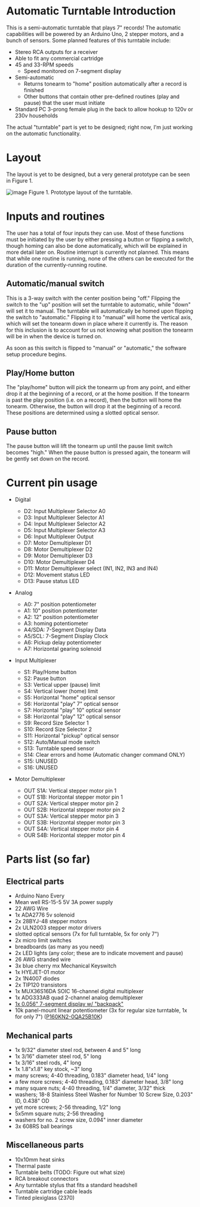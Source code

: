 # Automatic Turntable Introduction
This is a semi-automatic turntable that plays 7" records! The automatic capabilities will be powered by an Arduino Uno, 2 stepper motors, and a bunch of sensors.
Some planned features of this turntable include:
- Stereo RCA outputs for a receiver
- Able to fit any commercial cartridge
- 45 and 33-RPM speeds
  - Speed monitored on 7-segment display
- Semi-automatic
  - Returns tonearm to "home" position automatically after a record is finished
  - Other buttons that contain other pre-defined routines (play and pause) that the user must initiate
- Standard PC 3-prong female plug in the back to allow hookup to 120v or 230v households

The actual "turntable" part is yet to be designed; right now, I'm just working on the automatic functionality.

# Layout
The layout is yet to be designed, but a very general prototype can be seen in Figure 1.

![image](https://cdn.discordapp.com/attachments/625801308854812684/907002677278433371/20211107_145457.jpg)
Figure 1. Prototype layout of the turntable.

# Inputs and routines
The user has a total of four inputs they can use. Most of these functions must be initiated by the user by either pressing a button or flipping a switch, though homing can also be done automatically, which will be explained in more detail later on. Routine interrupt is currently not planned. This means that while one routine is running, none of the others can be executed for the duration of the currently-running routine.

## Automatic/manual switch
This is a 3-way switch with the center position being "off." Flipping the switch to the "up" position will set the turntable to automatic, while "down" will set it to manual. The turntable will automatically be homed upon flipping the switch to "automatic." Flipping it to "manual" will home the vertical axis, which will set the tonearm down in place where it currently is. The reason for this inclusion is to account for us not knowing what position the tonearm will be in when the device is turned on.

As soon as this switch is flipped to "manual" or "automatic," the software setup procedure begins.

## Play/Home button
The "play/home" button will pick the tonearm up from any point, and either drop it at the beginning of a record, or at the home position. If the tonearm is past the play position (i.e. on a record), then the button will home the tonearm. Otherwise, the button will drop it at the beginning of a record. These positions are determined using a slotted optical sensor.

## Pause button
The pause button will lift the tonearm up until the pause limit switch becomes "high." When the pause button is pressed again, the tonearm will be gently set down on the record.

# Current pin usage
- Digital
  - D2: Input Multiplexer Selector A0
  - D3: Input Multiplexer Selector A1
  - D4: Input Multiplexer Selector A2
  - D5: Input Multiplexer Selector A3
  - D6: Input Multiplexer Output
  - D7: Motor Demultiplexer D1
  - D8: Motor Demultiplexer D2
  - D9: Motor Demultiplexer D3
  - D10: Motor Demultiplexer D4
  - D11: Motor Demultiplexer select (IN1, IN2, IN3 and IN4)
  - D12: Movement status LED
  - D13: Pause status LED

- Analog
  - A0: 7" position potentiometer
  - A1: 10" position potentiometer
  - A2: 12" position potentiometer
  - A3: homing potentiometer
  - A4/SDA: 7-Segment Display Data
  - A5/SCL: 7-Segment Display Clock
  - A6: Pickup delay potentiometer
  - A7: Horizontal gearing solenoid

- Input Multiplexer
  - S1: Play/Home button
  - S2: Pause button
  - S3: Vertical upper (pause) limit
  - S4: Vertical lower (home) limit
  - S5: Horizontal "home" optical sensor
  - S6: Horizontal "play" 7" optical sensor
  - S7: Horizontal "play" 10" optical sensor
  - S8: Horizontal "play" 12" optical sensor
  - S9: Record Size Selector 1
  - S10: Record Size Selector 2
  - S11: Horizontal "pickup" optical sensor
  - S12: Auto/Manual mode switch
  - S13: Turntable speed sensor
  - S14: Clear errors and home (Automatic changer command ONLY)
  - S15: UNUSED
  - S16: UNUSED

- Motor Demultiplexer
  - OUT S1A: Vertical stepper motor pin 1
  - OUT S1B: Horizontal stepper motor pin 1
  - OUT S2A: Vertical stepper motor pin 2
  - OUT S2B: Horizontal stepper motor pin 2
  - OUT S3A: Vertical stepper motor pin 3
  - OUT S3B: Horizontal stepper motor pin 3
  - OUT S4A: Vertical stepper motor pin 4
  - OUR S4B: Horizontal stepper motor pin 4

# Parts list (so far)
## Electrical parts
- Arduino Nano Every
- Mean well RS-15-5 5V 3A power supply
- 22 AWG Wire
- 1x ADA2776 5v solenoid
- 2x 28BYJ-48 stepper motors
- 2x ULN2003 stepper motor drivers
- slotted optical sensors (7x for full turntable, 5x for only 7")
- 2x micro limit switches
- breadboards (as many as you need)
- 2x LED lights (any color; these are to indicate movement and pause)
- 26 AWG stranded wire
- 3x blue cherry mx Mechanical Keyswitch
- 1x HYEJET-01 motor
- 2x 1N4007 diodes
- 2x TIP120 transistors
- 1x MUX36S16DA SOIC 16-channel digital multiplexer
- 1x ADG333AB quad 2-channel analog demultiplexer
- [1x 0.056" 7-segment display w/ "backpack"](https://www.adafruit.com/product/879)
- 10k panel-mount linear potentiometer (3x for regular size turntable, 1x for only 7") ([P160KN2-0QA25B10K](https://www.digikey.com/en/products/detail/tt-electronics-bi/P160KN2-0QA25B10K/5957459))

## Mechanical parts
- 1x 9/32" diameter steel rod, between 4 and 5" long
- 1x 3/16" diameter steel rod, 5" long
- 1x 3/16" steel rods, 4" long
- 1x 1.8"x1.8" key stock, ~3" long
- many screws; 4-40 threading, 0.183" diameter head, 1/4" long
- a few more screws; 4-40 threading, 0.183" diameter head, 3/8" long
- many square nuts; 4-40 threading, 1/4" diameter, 3/32" thick
- washers; 18-8 Stainless Steel Washer for Number 10 Screw Size, 0.203" ID, 0.438" OD
- yet more screws; 2-56 threading, 1/2" long
- 5x5mm square nuts; 2-56 threading
- washers for no. 2 screw size, 0.094" inner diameter
- 3x 608RS ball bearings

## Miscellaneous parts
- 10x10mm heat sinks
- Thermal paste
- Turntable belts (TODO: Figure out what size)
- RCA breakout connectors
- Any turntable stylus that fits a standard headshell
- Turntable cartridge cable leads
- Tinted plexiglass (2370)
